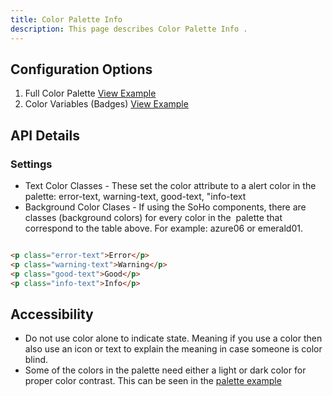 ```yaml
---
title: Color Palette Info 
description: This page describes Color Palette Info .
---
```


## Configuration Options

1. Full Color Palette [View Example]( ../components/colors/example-index)
2. Color Variables (Badges) [View Example]( ../components/colors/example-color-vars)

## API Details

### Settings

* Text Color Classes - These set the color attribute to a alert color in the palette: error-text, warning-text, good-text, "info-text
* Background Color Clases - If using the SoHo components, there are classes (background colors) for every color in the  palette that correspond to the table above. For example: azure06 or emerald01.

```html

<p class="error-text">Error</p>
<p class="warning-text">Warning</p>
<p class="good-text">Good</p>
<p class="info-text">Info</p>


```

## Accessibility

* Do not use color alone to indicate state. Meaning if you use a color then also use an icon or text to explain the meaning in case someone is color blind.
* Some of the colors in the palette need either a light or dark color for proper color contrast. This can be seen in the [palette example]( ../components/colors/example-index)
